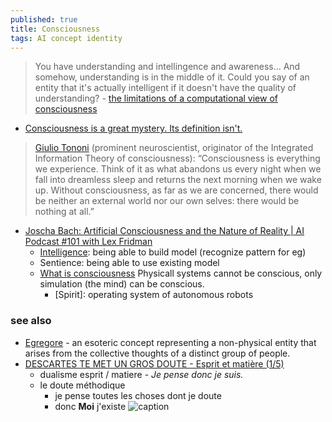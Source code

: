 ```yaml
---
published: true
title: Consciousness
tags: AI concept identity
---
```

> You have understanding and intellingence and awareness... And somehow, understanding is in the middle of it. Could you say of an entity that it's actually intelligent if it doesn't have the quality of understanding? - [the limitations of a computational view of consciousness](https://www.youtube.com/watch?v=orMtwOz6Db0)

- [Consciousness is a great mystery. Its definition isn't.](https://www.theintrinsicperspective.com/p/consciousness-is-a-great-mystery)

> [Giulio Tononi](https://bmcneurosci.biomedcentral.com/articles/10.1186/1471-2202-5-42) (prominent neuroscientist, originator of the Integrated Information Theory of consciousness): “Consciousness is everything we experience. Think of it as what abandons us every night when we fall into dreamless sleep and returns the next morning when we wake up. Without consciousness, as far as we are concerned, there would be neither an external world nor our own selves: there would be nothing at all.”
    
- [Joscha Bach: Artificial Consciousness and the Nature of Reality \| AI Podcast #101 with Lex Fridman](https://www.youtube.com/watch?v=P-2P3MSZrBM)
	- [Intelligence](https://www.youtube.com/watch?v=P-2P3MSZrBM&t=1394s): being able to build model (recognize pattern for eg)
    - Sentience: being able to use existing model
    - [What is consciousness](https://www.youtube.com/watch?v=P-2P3MSZrBM&t=3389s) Physicall systems cannot be conscious, only simulation (the mind) can be conscious.
    	- [Spirit]: operating system of autonomous robots
        
### see also
- [Egregore](https://en.wikipedia.org/wiki/Egregore) - an esoteric concept representing a non-physical entity that arises from the collective thoughts of a distinct group of people.
- [DESCARTES TE MET UN GROS DOUTE - Esprit et matière (1/5)](https://www.youtube.com/watch?v=ixbZNpgHjig) 
	- dualisme esprit / matiere - _Je pense donc je suis._
    - le doute méthodique
    	- je pense toutes les choses dont je doute
        - donc **Moi** j'existe
 ![caption](https://external-content.duckduckgo.com/iu/?u=https%3A%2F%2Fi.ytimg.com%2Fvi%2FnQKMNI5X148%2Fmaxresdefault.jpg&f=1&nofb=1)
